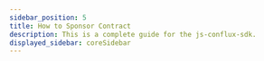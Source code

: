 ```yaml
---
sidebar_position: 5
title: How to Sponsor Contract
description: This is a complete guide for the js-conflux-sdk.
displayed_sidebar: coreSidebar
---
```


